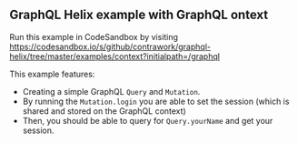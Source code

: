 ## GraphQL Helix example with GraphQL ontext 

Run this example in CodeSandbox by visiting https://codesandbox.io/s/github/contrawork/graphql-helix/tree/master/examples/context?initialpath=/graphql

This example features:

* Creating a simple GraphQL `Query` and `Mutation`.
* By running the `Mutation.login` you are able to set the session (which is shared and stored on the GraphQL context)
* Then, you should be able to query for `Query.yourName` and get your session.
